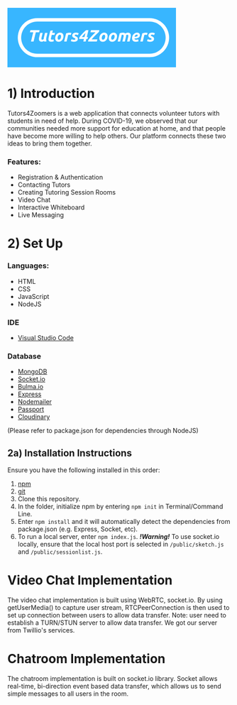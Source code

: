 ![Tutors4Zoomers Logo](https://github.com/hanssy130/COMP-2800-Team-DTC-13-Tutors4Zoomers/blob/master/public/resources/logo.png)

# 1) Introduction
Tutors4Zoomers is a web application that connects volunteer tutors with students in need of help. During COVID-19, we observed that our communities needed more support for education at home, and that people have become more willing to help others. Our platform connects these two ideas to bring them together.

### Features:
- Registration & Authentication
- Contacting Tutors
- Creating Tutoring Session Rooms
- Video Chat
- Interactive Whiteboard
- Live Messaging

# 2) Set Up

### Languages:
* HTML
* CSS
* JavaScript
* NodeJS

### IDE
* [Visual Studio Code](https://code.visualstudio.com/)

### Database
* [MongoDB](http://mongodb.com/)
* [Socket.io](https://socket.io/)
* [Bulma.io](https://bulma.io/)
* [Express](https://expressjs.com/)
* [Nodemailer](https://nodemailer.com/about/)
* [Passport](http://www.passportjs.org/docs/)
* [Cloudinary](https://cloudinary.com/)

(Please refer to package.json for dependencies through NodeJS)

## 2a) Installation Instructions
Ensure you have the following installed in this order:
1. [npm](https://www.npmjs.com/get-npm)
2. [git](https://git-scm.com/downloads)
3. Clone this repository.
4. In the folder, initialize npm by entering `npm init` in Terminal/Command Line.
5. Enter `npm install` and it will automatically detect the dependencies from package.json (e.g. Express, Socket, etc).
6. To run a local server, enter `npm index.js`.
***!Warning!*** To use socket.io locally, ensure that the local host port is selected in `/public/sketch.js` and `/public/sessionlist.js`. 

# Video Chat Implementation
The video chat implementation is built using WebRTC, socket.io. By using getUserMedia() to capture user stream, RTCPeerConnection is then used to set up connection between users to allow data transfer. Note: user need to establish a TURN/STUN server to allow data transfer. We got our server from Twillio's services.

# Chatroom Implementation
The chatroom implementation is built on socket.io library. Socket allows real-time, bi-direction event based data transfer, which allows us to send simple messages to all users in the room.
